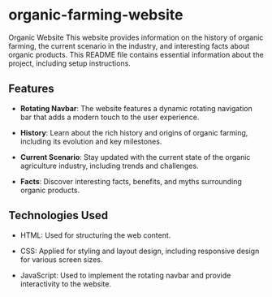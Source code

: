 # organic-farming-website
Organic Website
This website provides information on the history of organic farming, the current scenario in the industry, and interesting facts about organic products. This README file contains essential information about the project, including setup instructions.

## Features

- **Rotating Navbar**: The website features a dynamic rotating navigation bar that adds a modern touch to the user experience.

- **History**: Learn about the rich history and origins of organic farming, including its evolution and key milestones.

- **Current Scenario**: Stay updated with the current state of the organic agriculture industry, including trends and challenges.

- **Facts**: Discover interesting facts, benefits, and myths surrounding organic products.

## Technologies Used

- HTML: Used for structuring the web content.
  
- CSS: Applied for styling and layout design, including responsive design for various screen sizes.
  
- JavaScript: Used to implement the rotating navbar and provide interactivity to the website.

